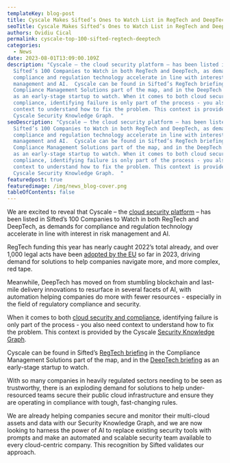 ```yaml
---
templateKey: blog-post
title: Cyscale Makes Sifted’s Ones to Watch List in RegTech and DeepTech
seoTitle: Cyscale Makes Sifted’s Ones to Watch List in RegTech and DeepTech
authors: Ovidiu Cical
permalink: cyscale-top-100-sifted-regtech-deeptech
categories:
  - News
date: 2023-08-01T13:09:00.109Z
description: "Cyscale – the cloud security platform – has been listed in
  Sifted’s 100 Companies to Watch in both RegTech and DeepTech, as demands for
  compliance and regulation technology accelerate in line with interest in risk
  management and AI.  Cyscale can be found in Sifted’s RegTech briefing in the
  Compliance Management Solutions part of the map, and in the DeepTech briefing
  as an early-stage startup to watch. When it comes to both cloud security and
  compliance, identifying failure is only part of the process - you also need
  context to understand how to fix the problem. This context is provided by the
  Cyscale Security Knowledge Graph.  "
seoDescription: "Cyscale – the cloud security platform – has been listed in
  Sifted’s 100 Companies to Watch in both RegTech and DeepTech, as demands for
  compliance and regulation technology accelerate in line with interest in risk
  management and AI.  Cyscale can be found in Sifted’s RegTech briefing in the
  Compliance Management Solutions part of the map, and in the DeepTech briefing
  as an early-stage startup to watch. When it comes to both cloud security and
  compliance, identifying failure is only part of the process - you also need
  context to understand how to fix the problem. This context is provided by the
  Cyscale Security Knowledge Graph.  "
featuredpost: true
featuredimage: /img/news_blog-cover.png
tableOfContents: false
---
```

We are excited to reveal that Cyscale – the [cloud security platform](https://cyscale.com) – has been listed in Sifted’s 100 Companies to Watch in both RegTech and DeepTech, as demands for compliance and regulation technology accelerate in line with interest in risk management and AI.  

RegTech funding this year has nearly caught 2022’s total already, and over 1,000 legal acts have been [adopted by the EU](https://eur-lex.europa.eu/statistics/legislative-acts-statistics.html) so far in 2023, driving demand for solutions to help companies navigate more, and more complex, red tape.  

Meanwhile, DeepTech has moved on from stumbling blockchain and last-mile delivery innovations to resurface in several facets of AI, with automation helping companies do more with fewer resources - especially in the field of regulatory compliance and security.   

When it comes to both [cloud security and compliance](<cloud security and compliance>), identifying failure is only part of the process - you also need context to understand how to fix the problem. This context is provided by the Cyscale [Security Knowledge Graph](https://cyscale.com/products/security-knowledge-graph/).  

Cyscale can be found in Sifted’s [RegTech briefing](https://sifted.eu/pro/briefings/regtech/) in the Compliance Management Solutions part of the map, and in the [DeepTech briefing](https://sifted.eu/pro/briefings/deeptech/) as an early-stage startup to watch.   

With so many companies in heavily regulated sectors needing to be seen as trustworthy, there is an exploding demand for solutions to help under-resourced teams secure their public cloud infrastructure and ensure they are operating in compliance with tough, fast-changing rules. 

We are already helping companies secure and monitor their multi-cloud assets and data with our Security Knowledge Graph, and we are now looking to harness the power of AI to replace existing security tools with prompts and make an automated and scalable security team available to every cloud-centric company. This recognition by Sifted validates our approach.